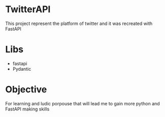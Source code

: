 # TwitterAPI
This project represent the platform of twitter and it was recreated with FastAPI

# Libs

* fastapi
* Pydantic


# Objective
For learning and ludic porpouse that will lead me to gain more python and FastAPI making skills
